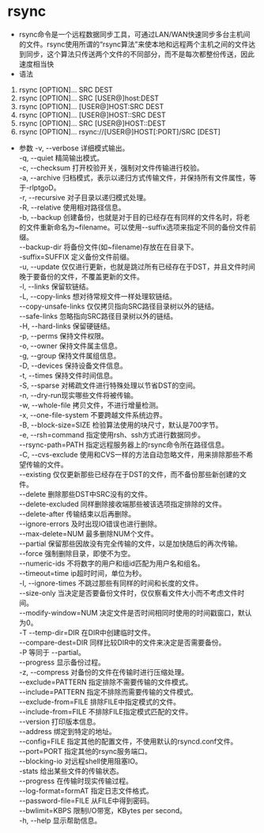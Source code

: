 # rsync
- rsync命令是一个远程数据同步工具，可通过LAN/WAN快速同步多台主机间的文件。rsync使用所谓的“rsync算法”来使本地和远程两个主机之间的文件达到同步，这个算法只传送两个文件的不同部分，而不是每次都整份传送，因此速度相当快
- 语法
1. rsync [OPTION]... SRC DEST
2. rsync [OPTION]... SRC [USER@]host:DEST
3. rsync [OPTION]... [USER@]HOST:SRC DEST
4. rsync [OPTION]... [USER@]HOST::SRC DEST
5. rsync [OPTION]... SRC [USER@]HOST::DEST
6. rsync [OPTION]... rsync://[USER@]HOST[:PORT]/SRC [DEST]
- 参数
-v, --verbose 详细模式输出。  
-q, --quiet 精简输出模式。  
-c, --checksum 打开校验开关，强制对文件传输进行校验。  
-a, --archive 归档模式，表示以递归方式传输文件，并保持所有文件属性，等于-rlptgoD。  
-r, --recursive 对子目录以递归模式处理。  
-R, --relative 使用相对路径信息。  
-b, --backup 创建备份，也就是对于目的已经存在有同样的文件名时，将老的文件重新命名为~filename。可以使用--suffix选项来指定不同的备份文件前缀。  
--backup-dir 将备份文件(如~filename)存放在在目录下。  
-suffix=SUFFIX 定义备份文件前缀。  
-u, --update 仅仅进行更新，也就是跳过所有已经存在于DST，并且文件时间晚于要备份的文件，不覆盖更新的文件。  
-l, --links 保留软链结。  
-L, --copy-links 想对待常规文件一样处理软链结。  
--copy-unsafe-links 仅仅拷贝指向SRC路径目录树以外的链结。  
--safe-links 忽略指向SRC路径目录树以外的链结。    
-H, --hard-links 保留硬链结。  
-p, --perms 保持文件权限。  
-o, --owner 保持文件属主信息。  
-g, --group 保持文件属组信息。  
-D, --devices 保持设备文件信息。  
-t, --times 保持文件时间信息。  
-S, --sparse 对稀疏文件进行特殊处理以节省DST的空间。  
-n, --dry-run现实哪些文件将被传输。  
-w, --whole-file 拷贝文件，不进行增量检测。  
-x, --one-file-system 不要跨越文件系统边界。  
-B, --block-size=SIZE 检验算法使用的块尺寸，默认是700字节。  
-e, --rsh=command 指定使用rsh、ssh方式进行数据同步。  
--rsync-path=PATH 指定远程服务器上的rsync命令所在路径信息。  
-C, --cvs-exclude 使用和CVS一样的方法自动忽略文件，用来排除那些不希望传输的文件。  
--existing 仅仅更新那些已经存在于DST的文件，而不备份那些新创建的文件。  
--delete 删除那些DST中SRC没有的文件。  
--delete-excluded 同样删除接收端那些被该选项指定排除的文件。  
--delete-after 传输结束以后再删除。   
--ignore-errors 及时出现IO错误也进行删除。  
--max-delete=NUM 最多删除NUM个文件。  
--partial 保留那些因故没有完全传输的文件，以是加快随后的再次传输。  
--force 强制删除目录，即使不为空。  
--numeric-ids 不将数字的用户和组id匹配为用户名和组名。  
--timeout=time ip超时时间，单位为秒。  
-I, --ignore-times 不跳过那些有同样的时间和长度的文件。  
--size-only 当决定是否要备份文件时，仅仅察看文件大小而不考虑文件时间。  
--modify-window=NUM 决定文件是否时间相同时使用的时间戳窗口，默认为0。  
-T --temp-dir=DIR 在DIR中创建临时文件。  
--compare-dest=DIR 同样比较DIR中的文件来决定是否需要备份。  
-P 等同于 --partial。  
--progress 显示备份过程。  
-z, --compress 对备份的文件在传输时进行压缩处理。  
--exclude=PATTERN 指定排除不需要传输的文件模式。  
--include=PATTERN 指定不排除而需要传输的文件模式。  
--exclude-from=FILE 排除FILE中指定模式的文件。  
--include-from=FILE 不排除FILE指定模式匹配的文件。  
--version 打印版本信息。  
--address 绑定到特定的地址。  
--config=FILE 指定其他的配置文件，不使用默认的rsyncd.conf文件。  
--port=PORT 指定其他的rsync服务端口。  
--blocking-io 对远程shell使用阻塞IO。  
-stats 给出某些文件的传输状态。  
--progress 在传输时现实传输过程。  
--log-format=formAT 指定日志文件格式。  
--password-file=FILE 从FILE中得到密码。  
--bwlimit=KBPS 限制I/O带宽，KBytes per second。  
-h, --help 显示帮助信息。  

